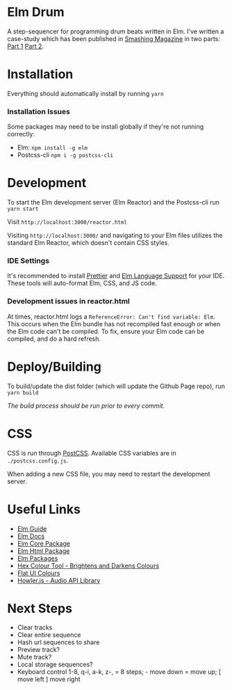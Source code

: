 # Elm Drum
A step-sequencer for programming drum beats written in Elm. I've written a case-study which has been published in [Smashing Magazine](https://www.smashingmagazine.com) in two parts: [Part 1](https://www.smashingmagazine.com/2018/01/learning-elm-drum-sequencer-part-1/) [Part 2](https://www.smashingmagazine.com/2018/01/learning-elm-drum-sequencer-part-2/).

# Installation
Everything should automatically install by running
```yarn```

### Installation Issues
Some packages may need to be install globally if they're not running correctly:
- Elm: `npm install -g elm`
- Postcss-cli `npm i -g postcss-cli`

# Development
To start the Elm development server (Elm Reactor) and the Postcss-cli run
```yarn start```

Visit
```http://localhost:3000/reactor.html```

Visiting ```http://localhost:3000/``` and navigating to your Elm files utilizes the standard Elm Reactor, which doesn't contain CSS styles.

### IDE Settings
It's recommended to install [Prettier](https://packagecontrol.io/packages/JsPrettier) and [Elm Language Support](https://packagecontrol.io/packages/Elm%20Language%20Support) for your IDE. These tools will auto-format Elm, CSS, and JS code.

### Development issues in reactor.html
At times, reactor.html logs a `ReferenceError: Can't find variable: Elm`. This occurs when the Elm bundle has not recompiled fast enough or when the Elm code can't be compiled. To fix, ensure your Elm code can be compiled, and do a hard refresh.

# Deploy/Building
To build/update the dist folder (which will update the Github Page repo), run
```yarn build```

*The build process should be run prior to every commit.*

# CSS
CSS is run through [PostCSS](http://postcss.org). Available CSS variables are in `./postcss.config.js`.

When adding a new CSS file, you may need to restart the development server.


# Useful Links
- [Elm Guide](https://guide.elm-lang.org)
- [Elm Docs](http://elm-lang.org/docs)
- [Elm Core Package](http://package.elm-lang.org/packages/elm-lang/core/latest/)
- [Elm Html Package](http://package.elm-lang.org/packages/elm-lang/html/latest/)
- [Elm Packages](http://package.elm-lang.org)
- [Hex Colour Tool - Brightens and Darkens Colours](http://www.cssfontstack.com/oldsites/hexcolortool/)
- [Flat UI Colours](http://flatuicolors.com)
- [Howler.js - Audio API Library](https://github.com/goldfire/howler.js)

# Next Steps
- Clear tracks
- Clear entire sequence
- Hash url sequences to share
- Preview track?
- Mute track?
- Local storage sequences?
- Keyboard control 1-8, q-i, a-k, z-, = 8 steps; - move down = move up; [ move left ] move right
